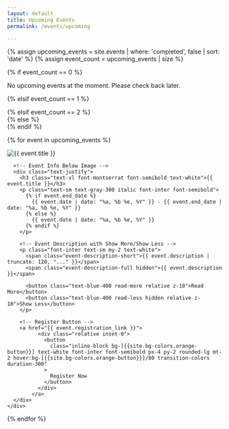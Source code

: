 ```yaml
---
layout: default
title: Upcoming Events
permalink: /events/upcoming

---
```


<div class="container pb-10 px-2 md:mx-auto" data-aos="fade-up">
    
   <!-- Fetch upcoming events -->
  {% assign upcoming_events = site.events | where: 'completed', false | sort: 'date' %}
  {% assign event_count = upcoming_events | size %}

  {% if event_count == 0 %}
  <div class="font-inter text-center text-gray-500 text-xl mt-16">
  No upcoming events at the moment. Please check back later.
</div>

  <!-- Conditionally set grid based on the number of events -->
  {% elsif event_count == 1 %}
    <div class="grid grid-cols-1 place-items-center gap-4 md:gap-8">
  {% elsif event_count == 2 %}
    <div class="grid grid-cols-1 md:grid-cols-2 gap-4 md:gap-8">
  {% else %}
    <div class="grid grid-cols-1 md:grid-cols-2 lg:grid-cols-3 gap-4 md:gap-8 items-start"> <!-- Added items-start -->
  {% endif %}

  {% for event in upcoming_events %}
    <div
      class="event-card relative bg-[{{site.bg-colors.darkBlue}}] p-6 rounded-2xl shadow-lg transition duration-300 hover:shadow-xl hover:scale-[1.02] cursor-pointer"
    >
    <a href="{{ event.url }}" class="absolute inset-0 block"></a>
      <!-- Event Image on Top -->
      <div class="w-full flex justify-center">
        <img loading="lazy"
          src="{{ event.banner_image }}"
          alt="{{ event.title }}"
          class="w-full h-auto rounded-md mb-4"
        />
      </div>

      <!-- Event Info Below Image -->
      <div class="text-justify">
        <h3 class="text-xl font-montserrat font-semibold text-white">{{ event.title }}</h3>
        <p class="text-sm text-gray-300 italic font-inter font-semibold">
          {% if event.end_date %}
            {{ event.date | date: "%a, %b %e, %Y" }} - {{ event.end_date | date: "%a, %b %e, %Y" }}
          {% else %}
            {{ event.date | date: "%a, %b %e, %Y" }}
          {% endif %}
        </p>

        <!-- Event Description with Show More/Show Less -->
        <p class="font-inter text-sm my-2 text-white">
          <span class="event-description-short">{{ event.description | truncate: 120, "..." }}</span>
          <span class="event-description-full hidden">{{ event.description }}</span>

          <button class="text-blue-400 read-more relative z-10">Read More</button>
          <button class="text-blue-400 read-less hidden relative z-10">Show Less</button>
        </p>

        <!-- Register Button -->
        <a href="{{ event.registration_link }}">
              <div class="relative inset-0">
                <button
                  class="inline-block bg-[{{site.bg-colors.orange-button}}] text-white font-inter font-semibold px-4 py-2 rounded-lg mt-2 hover:bg-[{{site.bg-colors.orange-button}}]/80 transition-colors duration-300"
                >
                  Register Now
                </button>
              </div>
            </a>
      </div>
    </div>
  {% endfor %}
  </div>
</div>
